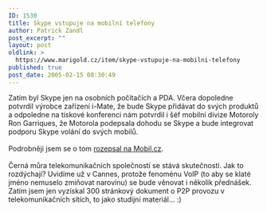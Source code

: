 ```yaml
---
ID: 1530
title: Skype vstupuje na mobilní telefony
author: Patrick Zandl
post_excerpt: ""
layout: post
oldlink: >
  https://www.marigold.cz/item/skype-vstupuje-na-mobilni-telefony
published: true
post_date: 2005-02-15 08:30:49
---
```

<p>Zatím byl Skype jen na osobních počítačích a PDA. Včera dopoledne
potvrdil výrobce zařízení i-Mate, že bude Skype přidávat do svých
produktů a odpoledne na tiskové konferenci nám potvrdil i šéf mobilní
divize Motoroly Ron Garriques, že Motorola podepsala dohodu se Skype a
bude integrovat podporu Skype volání do svých mobilů. <br />
<br />
Podrobněji jsem se o tom <a href="http:///mob_tech.asp?r=mob_tech&amp;c=A050214_190717_mob_tech_jm&amp;t=A050214_190717_mob_tech_jm&amp;r2=mob_tech" >rozepsal na Mobil.cz</a>.<br />
<br />
Černá můra telekomunikačních společností se stává skutečností. Jak to
rozdýchají? Uvidíme už v Cannes, protože fenoménu VoIP (to aby se klaté
jméno nemuselo zmiňovat narovinu) se bude věnovat i několik přednášek.
Zatím jsem jen vyzískal 300 stránkový dokument o P2P provozu v
telekomunikačních sítích, to jako studijní materiál... :)</p>
